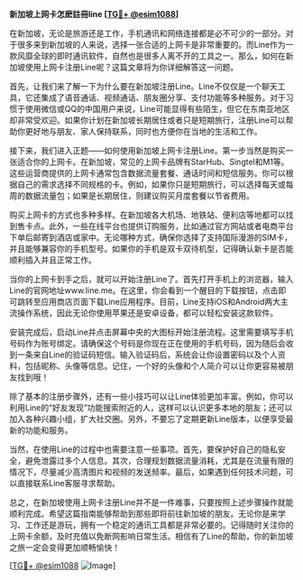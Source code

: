 **新加坡上网卡怎麽註冊line [[TG💪+ @esim1088](https://t.me/s/esim1088)]**

在新加坡，无论是旅游还是工作，手机通讯和网络连接都是必不可少的一部分。对于很多来到新加坡的人来说，选择一张合适的上网卡是非常重要的。而Line作为一款风靡全球的即时通讯软件，自然也是很多人离不开的工具之一。那么，如何在新加坡使用上网卡注册Line呢？这篇文章将为你详细解答这一问题。

首先，让我们来了解一下为什么要在新加坡注册Line。Line不仅仅是一个聊天工具，它还集成了语音通话、视频通话、朋友圈分享、支付功能等多种服务。对于习惯于使用微信或QQ的中国用户来说，Line可能显得有些陌生，但它在东南亚地区却非常受欢迎。如果你计划在新加坡长期居住或者只是短期旅行，注册Line可以帮助你更好地与朋友、家人保持联系，同时也方便你在当地的生活和工作。

接下来，我们进入正题——如何使用新加坡上网卡注册Line。第一步当然是购买一张适合你的上网卡。在新加坡，常见的上网卡品牌有StarHub、Singtel和M1等。这些运营商提供的上网卡通常包含数据流量套餐、通话时间和短信服务。你可以根据自己的需求选择不同规格的卡。例如，如果你只是短期旅行，可以选择每天或每周的数据流量包；如果是长期居住，则建议购买月度套餐以节省费用。

购买上网卡的方式也多种多样。在新加坡各大机场、地铁站、便利店等地都可以找到售卡点。此外，一些在线平台也提供订购服务，比如通过官方网站或者电商平台下单后邮寄到酒店或家中。无论哪种方式，确保你选择了支持国际漫游的SIM卡，并且能够兼容你的手机型号。如果你的手机是双卡双待机型，记得确认新卡是否能顺利插入并且正常工作。

当你的上网卡到手之后，就可以开始注册Line了。首先打开手机上的浏览器，输入Line的官网地址www.line.me。在这里，你会看到一个醒目的下载按钮，点击即可跳转至应用商店页面下载Line应用程序。目前，Line支持iOS和Android两大主流操作系统，因此无论你使用苹果还是安卓设备，都可以轻松安装这款软件。

安装完成后，启动Line并点击屏幕中央的大图标开始注册流程。这里需要填写手机号码作为账号绑定。请确保这个号码是你现在正在使用的手机号码，因为随后会收到一条来自Line的验证码短信。输入验证码后，系统会让你设置密码以及个人资料，包括昵称、头像等信息。记住，一个好的头像和个人简介可以让你更容易被朋友找到哦！

除了基本的注册步骤外，还有一些小技巧可以让Line体验更加丰富。例如，你可以利用Line的“好友发现”功能搜索附近的人，这样可以认识更多本地的朋友；还可以加入各种兴趣小组，扩大社交圈。另外，不要忘了定期更新Line版本，以便享受最新的功能和服务。

当然，在使用Line的过程中也需要注意一些事项。首先，要保护好自己的隐私安全，避免泄露过多个人信息。其次，合理规划数据流量消耗，尤其是在流量有限的情况下，尽量减少高清图片和视频的发送频率。最后，如果遇到任何技术问题，可以直接联系Line客服寻求帮助。

总之，在新加坡使用上网卡注册Line并不是一件难事，只要按照上述步骤操作就能顺利完成。希望这篇指南能够帮助到那些即将前往新加坡的朋友。无论你是来学习、工作还是游玩，拥有一个稳定的通讯工具都是非常必要的。记得随时关注你的上网卡余额，及时充值以免断网影响日常生活。相信有了Line的帮助，你的新加坡之旅一定会变得更加顺畅愉快！

[[TG💪+ @esim1088](https://t.me/s/esim1088) ![Image](https://i.postimg.cc/4NQfJmqS/Snipaste-2025-05-13-00-14-12.png)]